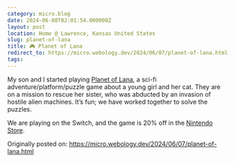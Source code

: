 ```yaml
---
category: micro.blog
date: 2024-06-08T02:01:54.000000Z
layout: post
location: Home @ Lawrence, Kansas United States
slug: planet-of-lana
title: 🎮 Planet of Lana
redirect_to: https://micro.webology.dev/2024/06/07/planet-of-lana.html
tags:
---
```


My son and I started playing [Planet of Lana](https://www.backloggd.com/games/planet-of-lana/), a sci-fi adventure/platform/puzzle game about a young girl and her cat. They are on a mission to rescue her sister, who was abducted by an invasion of hostile alien machines. It’s fun; we have worked together to solve the puzzles.

We are playing on the Switch, and the game is 20% off in the [Nintendo Store](https://www.nintendo.com/us/store/products/planet-of-lana-switch/).

Originally posted on: https://micro.webology.dev/2024/06/07/planet-of-lana.html
